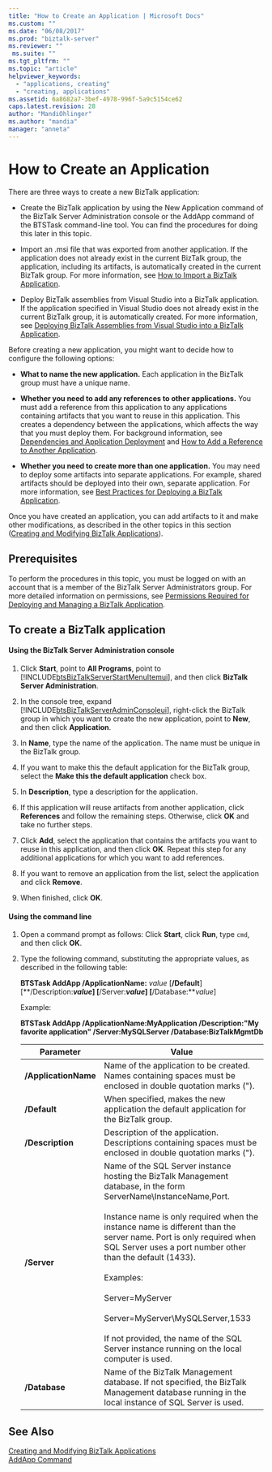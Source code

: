 ```yaml
---
title: "How to Create an Application | Microsoft Docs"
ms.custom: ""
ms.date: "06/08/2017"
ms.prod: "biztalk-server"
ms.reviewer: ""
 ms.suite: ""
ms.tgt_pltfrm: ""
ms.topic: "article"
helpviewer_keywords: 
  - "applications, creating"
  - "creating, applications"
ms.assetid: 6a8682a7-3bef-4978-996f-5a9c5154ce62
caps.latest.revision: 28
author: "MandiOhlinger"
ms.author: "mandia"
manager: "anneta"
---
```

# How to Create an Application
There are three ways to create a new BizTalk application:  
  
-   Create the BizTalk application by using the New Application command of the BizTalk Server Administration console or the AddApp command of the BTSTask command-line tool. You can find the procedures for doing this later in this topic.  
  
-   Import an .msi file that was exported from another application. If the application does not already exist in the current BizTalk group, the application, including its artifacts, is automatically created in the current BizTalk group. For more information, see [How to Import a BizTalk Application](../core/how-to-import-a-biztalk-application.md).  
  
-   Deploy BizTalk assemblies from Visual Studio into a BizTalk application. If the application specified in Visual Studio does not already exist in the current BizTalk group, it is automatically created. For more information, see [Deploying BizTalk Assemblies from Visual Studio into a BizTalk Application](../core/deploying-biztalk-assemblies-from-visual-studio-into-a-biztalk-application.md).  
  
 Before creating a new application, you might want to decide how to configure the following options:  
  
-   **What to name the new application.** Each application in the BizTalk group must have a unique name.  
  
-   **Whether you need to add any references to other applications.** You must add a reference from this application to any applications containing artifacts that you want to reuse in this application. This creates a dependency between the applications, which affects the way that you must deploy them. For background information, see [Dependencies and Application Deployment](../core/dependencies-and-application-deployment.md) and [How to Add a Reference to Another Application](../core/how-to-add-a-reference-to-another-application.md).  
  
-   **Whether you need to create more than one application.** You may need to deploy some artifacts into separate applications. For example, shared artifacts should be deployed into their own, separate application. For more information, see [Best Practices for Deploying a BizTalk Application](../core/best-practices-for-deploying-a-biztalk-application.md).  
  
 Once you have created an application, you can add artifacts to it and make other modifications, as described in the other topics in this section ([Creating and Modifying BizTalk Applications](../core/creating-and-modifying-biztalk-applications.md)).  
  
## Prerequisites  
 To perform the procedures in this topic, you must be logged on with an account that is a member of the BizTalk Server Administrators group. For more detailed information on permissions, see [Permissions Required for Deploying and Managing a BizTalk Application](../core/permissions-required-for-deploying-and-managing-a-biztalk-application.md).  
  
## To create a BizTalk application  
  
#### Using the BizTalk Server Administration console  
  
1.  Click **Start**, point to **All Programs**, point to [!INCLUDE[btsBizTalkServerStartMenuItemui](../includes/btsbiztalkserverstartmenuitemui-md.md)], and then click **BizTalk Server Administration**.  
  
2.  In the console tree, expand [!INCLUDE[btsBizTalkServerAdminConsoleui](../includes/btsbiztalkserveradminconsoleui-md.md)], right-click the BizTalk group in which you want to create the new application, point to **New**, and then click **Application**.  
  
3.  In **Name**, type the name of the application. The name must be unique in the BizTalk group.  
  
4.  If you want to make this the default application for the BizTalk group, select the **Make this the default application** check box.  
  
5.  In **Description**, type a description for the application.  
  
6.  If this application will reuse artifacts from another application, click **References** and follow the remaining steps. Otherwise, click **OK** and take no further steps.  
  
7.  Click **Add**, select the application that contains the artifacts you want to reuse in this application, and then click **OK**. Repeat this step for any additional applications for which you want to add references.  
  
8.  If you want to remove an application from the list, select the application and click **Remove**.  
  
9. When finished, click **OK**.  
  
#### Using the command line  
  
1.  Open a command prompt as follows: Click **Start**, click **Run**, type `cmd`, and then click **OK**.  
  
2.  Type the following command, substituting the appropriate values, as described in the following table:  
  
     **BTSTask AddApp /ApplicationName:** *value* [**/Default**] [**/Description:***value*] [**/Server:***value*] [**/Database:***value*]  
  
     Example:  
  
     **BTSTask AddApp /ApplicationName:MyApplication /Description:"My favorite application" /Server:MySQLServer /Database:BizTalkMgmtDb**  
  
    |Parameter|Value|  
    |---------------|-----------|  
    |**/ApplicationName**|Name of the application to be created. Names containing spaces must be enclosed in double quotation marks (").|  
    |**/Default**|When specified, makes the new application the default application for the BizTalk group.|  
    |**/Description**|Description of the application. Descriptions containing spaces must be enclosed in double quotation marks (").|  
    |**/Server**|Name of the SQL Server instance hosting the BizTalk Management database, in the form ServerName\InstanceName,Port.<br /><br /> Instance name is only required when the instance name is different than the server name. Port is only required when SQL Server uses a port number other than the default (1433).<br /><br /> Examples:<br /><br /> Server=MyServer<br /><br /> Server=MyServer\MySQLServer,1533<br /><br /> If not provided, the name of the SQL Server instance running on the local computer is used.|  
    |**/Database**|Name of the BizTalk Management database. If not specified, the BizTalk Management database running in the local instance of SQL Server is used.|  
  
## See Also  
 [Creating and Modifying BizTalk Applications](../core/creating-and-modifying-biztalk-applications.md)   
 [AddApp Command](../core/addapp-command.md)